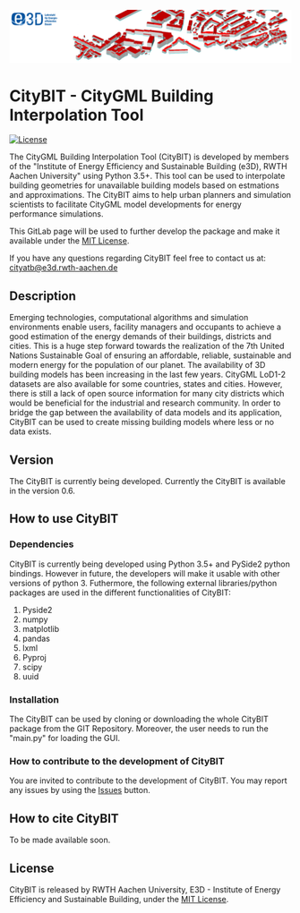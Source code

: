 ![E3D - Institute of Energy Efficiency and Sustainable Building, RWTH Aachen University](./pictures/e3dHeader.png)

# CityBIT - CityGML Building Interpolation Tool 

[![License](http://img.shields.io/:license-mit-blue.svg)](http://doge.mit-license.org)

The CityGML Building Interpolation Tool (CityBIT) is developed by members of the "Institute of Energy Efficiency and Sustainable Building (e3D), RWTH Aachen University" using Python 3.5+.
This tool can be used to interpolate building geometries for unavailable building models based on estmations and approximations.
The CityBIT aims to help urban planners and simulation scientists to facilitate CityGML model developments for energy performance simulations.


This GitLab page will be used to further develop the package and make it available under the [MIT License](https://gitlab.e3d.rwth-aachen.de/e3d-software-tools/citybit/citybit/-/blob/master/License/LICENSE).

If you have any questions regarding CityBIT feel free to contact us at: [cityatb@e3d.rwth-aachen.de](mailto:cityatb@e3d.rwth-aachen.de)


## Description

Emerging technologies, computational algorithms and simulation environments enable users, facility managers and occupants to achieve a good estimation of the energy demands of their buildings, districts and cities.
This is a huge step forward towards the realization of the 7th United Nations Sustainable Goal of ensuring an affordable, reliable, sustainable and modern energy for the population of our planet.
The availability of 3D building models has been increasing in the last few years. CityGML LoD1-2 datasets are also available for some countries, states and cities. However, there is still a lack of open source information for many city districts which would be beneficial for the industrial and research community. In order to bridge the gap between the availability of data models and its application, CityBIT can be used to create missing building models where less or no data exists. 


## Version

The CityBIT is currently being developed. Currently the CityBIT is available in the version 0.6.


## How to use CityBIT

### Dependencies

CityBIT is currently being developed using Python 3.5+ and PySide2 python bindings. However in future, the developers will make it usable with other versions of python 3. 
Futhermore, the following external libraries/python packages are used in the different functionalities of CityBIT:
1. Pyside2
2. numpy
3. matplotlib
4. pandas
5. lxml
6. Pyproj
7. scipy
8. uuid

### Installation

The CityBIT can be used by cloning or downloading the whole CityBIT package from the GIT Repository. Moreover, the user needs to run the "main.py" for loading the GUI.  

### How to contribute to the development of CityBIT

You are invited to contribute to the development of CityBIT. You may report any issues by using the [Issues](https://gitlab.e3d.rwth-aachen.de/e3d-software-tools/citybit/citybit/-/issues) button.

## How to cite CityBIT

To be made available soon.

## License

CityBIT is released by RWTH Aachen University, E3D - Institute of Energy Efficiency and Sustainable Building, under the [MIT License](https://gitlab.e3d.rwth-aachen.de/e3d-software-tools/citybit/citybit/-/blob/master/License/LICENSE).
